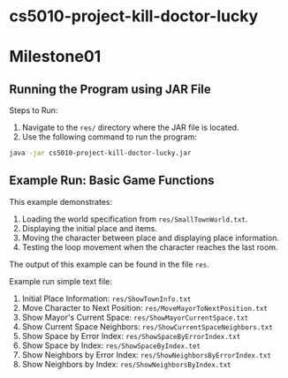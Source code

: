 # cs5010-project-kill-doctor-lucky

# Milestone01

## Running the Program using JAR File

Steps to Run: 

1. Navigate to the `res/` directory where the JAR file is located.
2. Use the following command to run the program:

```bash
java -jar cs5010-project-kill-doctor-lucky.jar
```
## Example Run: Basic Game Functions
This example demonstrates:
1. Loading the world specification from `res/SmallTownWorld.txt`. 
2. Displaying the initial place and items. 
3. Moving the character between place and displaying place information. 
4. Testing the loop movement when the character reaches the last room.

The output of this example can be found in the file `res`.

Example run simple text file:

1. Initial Place Information: `res/ShowTownInfo.txt`
2. Move Character to Next Position: `res/MoveMayorToNextPosition.txt`
3. Show Mayor's Current Space: `res/ShowMayorCurrentSpace.txt`
4. Show Current Space Neighbors: `res/ShowCurrentSpaceNeighbors.txt`
5. Show Space by Error Index: `res/ShowSpaceByErrorIndex.txt`
6. Show Space by Index: `res/ShowSpaceByIndex.tet`
7. Show Neighbors by Error Index: `res/ShowNeighborsByErrorIndex.txt`
8. Show Neighbors by Index: `res/ShowNeighborsByIndex.txt`
